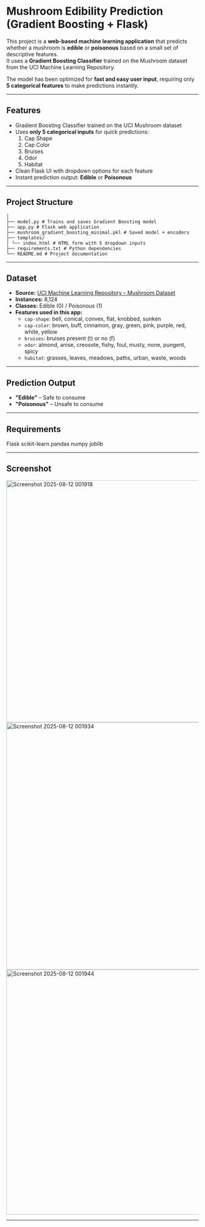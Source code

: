 #  Mushroom Edibility Prediction (Gradient Boosting + Flask)

This project is a **web-based machine learning application** that predicts whether a mushroom is **edible** or **poisonous** based on a small set of descriptive features.  
It uses a **Gradient Boosting Classifier** trained on the Mushroom dataset from the UCI Machine Learning Repository.

The model has been optimized for **fast and easy user input**, requiring only **5 categorical features** to make predictions instantly.

---

##  Features
- Gradient Boosting Classifier trained on the UCI Mushroom dataset
- Uses **only 5 categorical inputs** for quick predictions:
  1. Cap Shape  
  2. Cap Color  
  3. Bruises  
  4. Odor  
  5. Habitat  
- Clean Flask UI with dropdown options for each feature
- Instant prediction output: **Edible** or **Poisonous**

---

##  Project Structure
```mushroom-gradient-boosting-minimal/
│
├── model.py # Trains and saves Gradient Boosting model
├── app.py # Flask web application
├── mushroom_gradient_boosting_minimal.pkl # Saved model + encoders
├── templates/
│ └── index.html # HTML form with 5 dropdown inputs
├── requirements.txt # Python dependencies
└── README.md # Project documentation
```

---

##  Dataset
- **Source:** [UCI Machine Learning Repository – Mushroom Dataset](https://archive.ics.uci.edu/ml/datasets/mushroom)
- **Instances:** 8,124  
- **Classes:** Edible (0) / Poisonous (1)  
- **Features used in this app:**
  - `cap-shape`: bell, conical, convex, flat, knobbed, sunken  
  - `cap-color`: brown, buff, cinnamon, gray, green, pink, purple, red, white, yellow  
  - `bruises`: bruises present (t) or no (f)  
  - `odor`: almond, anise, creosote, fishy, foul, musty, none, pungent, spicy  
  - `habitat`: grasses, leaves, meadows, paths, urban, waste, woods

---

##  Prediction Output
- **"Edible"** – Safe to consume  
- **"Poisonous"** – Unsafe to consume  

---

##  Requirements
Flask
scikit-learn
pandas
numpy
joblib


---

##  Screenshot
<img width="1366" height="633" alt="Screenshot 2025-08-12 001918" src="https://github.com/user-attachments/assets/fcf74c79-dcb1-4b85-b37d-6db58898aa01" />
<img width="1366" height="647" alt="Screenshot 2025-08-12 001934" src="https://github.com/user-attachments/assets/ac70d6aa-bca1-4a1b-a012-34529886a28e" />
<img width="1366" height="641" alt="Screenshot 2025-08-12 001944" src="https://github.com/user-attachments/assets/aad4dd94-6970-457e-8470-8ebe9a1bf5a0" />


---
